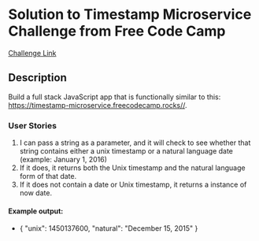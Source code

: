 # Solution to Timestamp Microservice Challenge from Free Code Camp
[Challenge Link](https://www.freecodecamp.org/learn/apis-and-microservices/apis-and-microservices-projects/timestamp-microservice)
## Description
<section id='description'>
Build a full stack JavaScript app that is functionally similar to this: <a href='https://timestamp-microservice.freecodecamp.rocks/' target='_blank'>https://timestamp-microservice.freecodecamp.rocks//</a>.

  ### User Stories

1. I can pass a string as a parameter, and it will check to see whether that string contains either a unix timestamp or a natural language date (example: January 1, 2016)
2. If it does, it returns both the Unix timestamp and the natural language form of that date.
3. If it does not contain a date or Unix timestamp, it returns a instance of now date.

#### Example output:
* { "unix": 1450137600, "natural": "December 15, 2015" }
  
</section>
